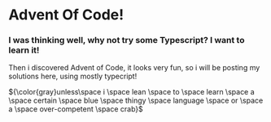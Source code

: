 <h1>Advent Of Code!</h1>
<h3>I was thinking well, why not try some Typescript? I want to learn it!</h3>
<p>Then i discovered Advent of Code, it looks very fun, so i will be posting my solutions here, using mostly typecript!</p>

${\color{gray}unless\space i \space lean \space to \space learn \space a \space certain \space blue \space thingy \space language \space or \space a \space over-competent \space crab}$
